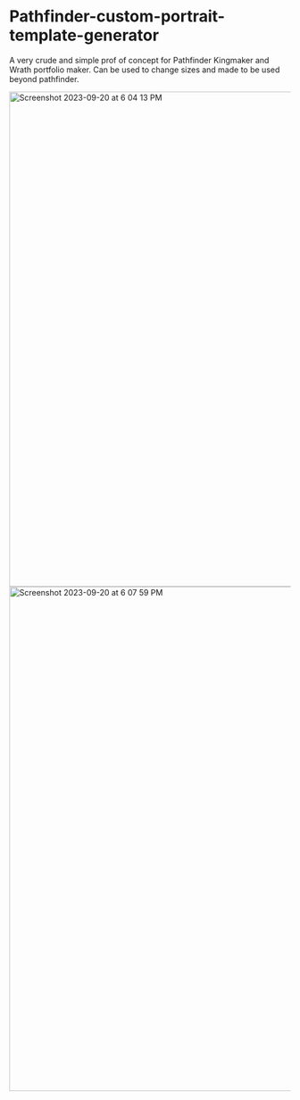 # Pathfinder-custom-portrait-template-generator
A very crude and simple prof of concept for Pathfinder Kingmaker and Wrath portfolio maker. Can be used to change sizes and made to be used beyond pathfinder.

<img width="887" alt="Screenshot 2023-09-20 at 6 04 13 PM" src="https://github.com/LucasMali/Pathfinder-custom-portfolio-template-generator/assets/4554407/f9b79768-4f02-4d62-b218-c5bfb3ef4ffb">

<img width="904" alt="Screenshot 2023-09-20 at 6 07 59 PM" src="https://github.com/LucasMali/Pathfinder-custom-portfolio-template-generator/assets/4554407/1e17a537-1486-48fd-80c1-8d77eefabea0">
